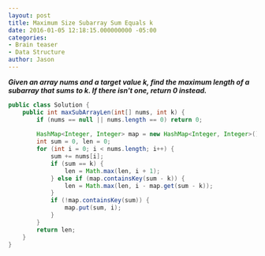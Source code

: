 ```yaml
---
layout: post
title: Maximum Size Subarray Sum Equals k
date: 2016-01-05 12:18:15.000000000 -05:00
categories:
- Brain teaser
- Data Structure
author: Jason
---
```

<p><strong><em>Given an array nums and a target value k, find the maximum length of a subarray that sums to k. If there isn't one, return 0 instead.</em></strong></p>


``` java
public class Solution {
    public int maxSubArrayLen(int[] nums, int k) {
        if (nums == null || nums.length == 0) return 0;
        
        HashMap<Integer, Integer> map = new HashMap<Integer, Integer>();
        int sum = 0, len = 0;
        for (int i = 0; i < nums.length; i++) {
            sum += nums[i];
            if (sum == k) {
                len = Math.max(len, i + 1);
            } else if (map.containsKey(sum - k)) {
                len = Math.max(len, i - map.get(sum - k));
            } 
            if (!map.containsKey(sum)) {
                map.put(sum, i);
            }
        }
        return len;
    }
}
```
